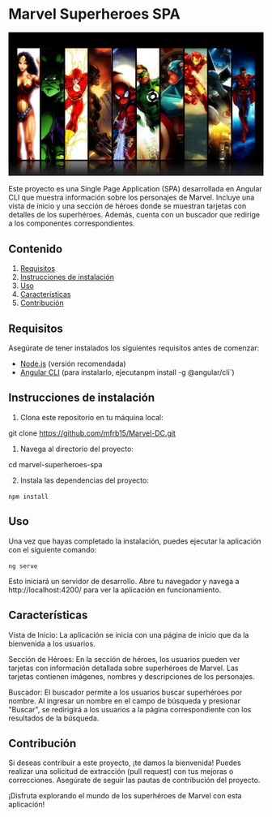 # Marvel Superheroes SPA

<img src="./src/assets/img/heroes.jpg">

Este proyecto es una Single Page Application (SPA) desarrollada en Angular CLI que muestra información sobre los personajes de Marvel. Incluye una vista de inicio y una sección de héroes donde se muestran tarjetas con detalles de los superhéroes. Además, cuenta con un buscador que redirige a los componentes correspondientes.

## Contenido

1. [Requisitos](#requisitos)
2. [Instrucciones de instalación](#instrucciones-de-instalación)
3. [Uso](#uso)
4. [Características](#características)
5. [Contribución](#contribución)

## Requisitos

Asegúrate de tener instalados los siguientes requisitos antes de comenzar:

- [Node.js](https://nodejs.org/) (versión recomendada)
- [Angular CLI](https://angular.io/guide/setup-local) (para instalarlo, ejecutanpm install -g @angular/cli`)

## Instrucciones de instalación

1. Clona este repositorio en tu máquina local:

git clone https://github.com/mfrb15/Marvel-DC.git
1. Navega al directorio del proyecto: 

cd marvel-superheroes-spa

2. Instala las dependencias del proyecto:

 `npm install`


## Uso
Una vez que hayas completado la instalación, puedes ejecutar la aplicación con el siguiente comando:

 `ng serve`

Esto iniciará un servidor de desarrollo. Abre tu navegador y navega a http://localhost:4200/ para ver la aplicación en funcionamiento.

## Características
Vista de Inicio: La aplicación se inicia con una página de inicio que da la bienvenida a los usuarios.

Sección de Héroes: En la sección de héroes, los usuarios pueden ver tarjetas con información detallada sobre superhéroes de Marvel. Las tarjetas contienen imágenes, nombres y descripciones de los personajes.

Buscador: El buscador permite a los usuarios buscar superhéroes por nombre. Al ingresar un nombre en el campo de búsqueda y presionar "Buscar", se redirigirá a los usuarios a la página correspondiente con los resultados de la búsqueda.


## Contribución
Si deseas contribuir a este proyecto, ¡te damos la bienvenida! Puedes realizar una solicitud de extracción (pull request) con tus mejoras o correcciones. Asegúrate de seguir las pautas de contribución del proyecto.


¡Disfruta explorando el mundo de los superhéroes de Marvel con esta aplicación!




